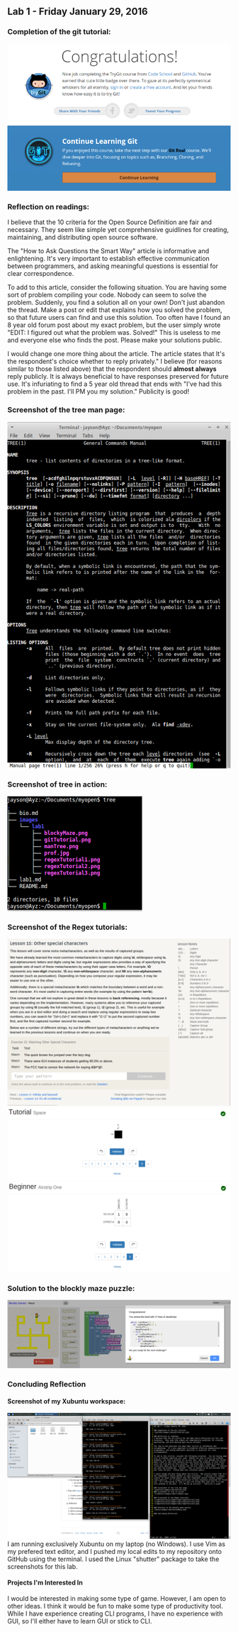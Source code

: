 ## Lab 1 - Friday January 29, 2016

### Completion of the git tutorial:
![github](images/lab1/gitTutorial.png)

### Reflection on readings:
I believe that the 10 criteria for the Open Source Definition are fair and
necessary.  They seem like simple yet comprehensive guidlines for creating,
maintaining, and distributing open source software.

The "How to Ask Questions the Smart Way" article is informative and
enlightening.  It's very important to establish effective communication between
programmers, and asking meaningful questions is essential for clear
correspondence.

To add to this article, consider the following situation.  You are having some
sort of problem compiling your code.  Nobody can seem to solve the problem.
Suddenly, you find a solution all on your own!  Don't just abandon the thread.
Make a post or edit that explains how you solved the problem, so that future
users can find and use this solution.  Too often have I found an 8 year old
forum post about my exact problem, but the user simply wrote "EDIT:  I figured
out what the problem was.  Solved!"  This is useless to me and everyone else
who finds the post.  Please make your solutions public.

I would change one more thing about the article.  The article states that It's
the respondent's choice whether to reply privately."  I believe (for reasons
similar to those listed above) that the respondent should **almost always**
reply publicly.  It is always beneficial to have responses preserved for future
use.  It's infuriating to find a 5 year old thread that ends with "I've had
this problem in the past.  I'll PM you my solution."  Publicity is good!

### Screenshot of the tree man page:
![manTree](images/lab1/manTree.png)
### Screenshot of tree in action:
![treeExec](images/lab1/treeExec.png)

### Screenshot of the Regex tutorials:
![regexTutorial1](images/lab1/regexTutorial1.png)
![regexTutorial2](images/lab1/regexTutorial2.png)
![regexTutorial3](images/lab1/regexTutorial3.png)

### Solution to the blockly maze puzzle:
![maze](images/lab1/blockyMaze.png)

### Concluding Reflection
#### Screenshot of my Xubuntu workspace:
![workspace](images/lab1/workspace.png)
I am running exclusively Xubuntu on my laptop (no Windows).  I use Vim as my
prefered text editor, and I pushed my local edits to my repository onto GitHub
using the terminal.  I used the Linux "shutter" package to take the screenshots
for this lab.

#### Projects I'm Interested In
I would be interested in making some type of game.  However, I am open to other
ideas.  I think it would be fun to make some type of productivity tool.  While
I have experience creating CLI programs, I have no experience with GUI, so I'll
either have to learn GUI or stick to CLI.

